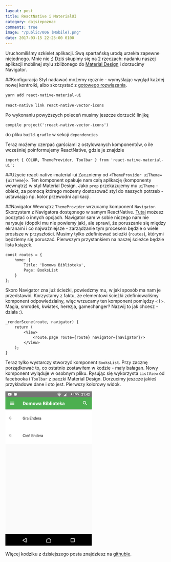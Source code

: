 ```yaml
---
layout: post
title: ReactNative i MaterialUI
category: dajsiepoznac
comments: true
image: "/public/006 (Mobile).png"
date: 2017-03-15 22:25:00 0100
---
```


Uruchomiliśmy szkielet aplikacji. Swą spartańską urodą urzekła zapewne niejednego. Mnie nie ;) Dziś skupimy się na 2 rzeczach: nadaniu naszej aplikacji mobilnej stylu zbliżonego do [Material Design](https://material.io/guidelines/) i dorzucimy Navigator.

##Konfiguracja
Styl nadawać możemy ręcznie - wymyślając wygląd każdej nowej kontrolki, albo skorzystać z [gotowego rozwiązania](https://github.com/xotahal/react-native-material-ui). 

    yarn add react-native-material-ui

    react-native link react-native-vector-icons

Po wykonaniu powyższych poleceń musimy jeszcze dorzucić linijkę

    compile project(':react-native-vector-icons')

do pliku `build.gradle` w sekcji `dependencies`

Teraz możemy czerpać garściami z ostylowanych komponentów, o ile wcześniej poinformujemy ReactNative, gdzie je znajdzie

    import { COLOR, ThemeProvider, Toolbar } from 'react-native-material-ui';

##Użycie react-native-material-ui
Zaczniemy od `<ThemeProvider uiTheme={uiTheme}>`. Ten komponent opakuje nam całą aplikację (komponenty wewnątrz) w styl Material Design. Jako `prop` przekazujemy mu `uiTheme` - obiekt, za pomocą którego możemy dostosować styl do naszych potrzeb - ustawiając np. kolor przewodni aplikacji.

##Navigator
Wewnątrz `ThemeProvider` wrzucamy komponent `Navigator`.  Skorzystam z Navigatora dostępnego w samym ReactNative. [Tutaj](https://facebook.github.io/react-native/docs/navigation.html) możesz poczytać o innych opcjach. Navigator sam w sobie niczego nam nie narysuje (dopóki mu nie powiemy jak), ale sprawi, że poruszanie się między ekranami i co najważniejsze - zarządzanie tym procesem będzie o wiele prostsze w przyszłości. Musimy tylko zdefiniować ścieżki (`routes`), którymi będziemy się poruszać. Pierwszym przystankiem na naszej ścieżce będzie lista książek. 

    const routes = {
        home: {
            Title: 'Domowa Biblioteka',
            Page: BooksList
        }
    };


Skoro Navigator zna już ścieżki, powiedzmy mu, w jaki sposób ma nam je przedstawić.
Korzystamy z faktu, że elementowi ścieżki zdefiniowaliśmy komponent odpowiedzialny, więc wrzucamy ten komponent pomiędzy `<` i `>`. Magia, smrodek, kwiatek, herezja, gamechanger? Nazwij to jak chcesz - działa :).

    _renderScene(route, navigator) {
        return ( 
            <View>
                <route.page route={route} navigator={navigator}/>
            </View>
        );
    }

Teraz tylko wystarczy stworzyć komponent `BooksList`. Przy zacznę porządkować to, co ostatnio zostawiłem w kodzie - mały bałagan. Nowy komponent wyląduje w osobnym pliku. Rysując się wykorzysta `ListView` od facebooka i `Toolbar` z paczki Material Design. Dorzucimy jeszcze jakieś przykładowe dane i oto jest. Pierwszy kolorowy widok.

<img class="postImage" src="/public/006 (Mobile).png" />

Więcej kodziku z dzisiejszego posta znajdziesz na [githubie](https://github.com/slawciu/home-library/tree/master/HomeLibraryMobile).